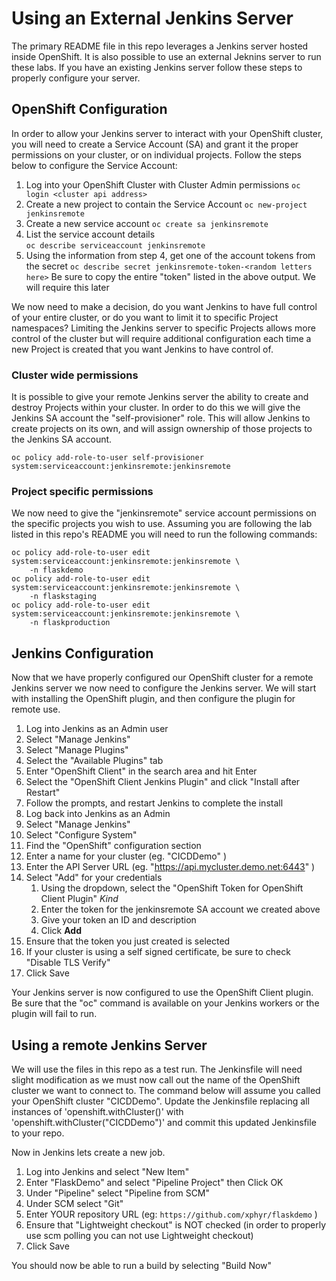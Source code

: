 # Using an External Jenkins Server

The primary README file in this repo leverages a Jenkins server hosted inside OpenShift. It is also possible to use an external Jeknins server to run these labs. If you have an existing Jenkins server follow these steps to properly configure your server.

## OpenShift Configuration

In order to allow your Jenkins server to interact with your OpenShift cluster, you will need to create a Service Account (SA) and grant it the proper permissions on your cluster, or on individual projects. Follow the steps below to configure the Service Account:

1) Log into your OpenShift Cluster with Cluster Admin permissions
`oc login <cluster api address>`
2) Create a new project to contain the Service Account
`oc new-project jenkinsremote`
3) Create a new service account
`oc create sa jenkinsremote`
4) List the service account details  
`oc describe serviceaccount jenkinsremote`
5) Using the information from step 4, get one of the account tokens from the secret
`oc describe secret jenkinsremote-token-<random letters here>`
Be sure to copy the entire "token" listed in the above output. We will require this later

We now need to make a decision, do you want Jenkins to have full control of your entire cluster, or do you want to limit it to specific Project namespaces? Limiting the Jenkins server to specific Projects allows more control of the cluster but will require additional configuration each time a new Project is created that you want Jenkins to have control of.

### Cluster wide permissions

It is possible to give your remote Jenkins server the ability to create and destroy Projects within your cluster. In order to do this we will give the Jenkins SA account the "self-provisioner" role. This will allow Jenkins to create projects on its own, and will assign ownership of those projects to the Jenkins SA account.

```
oc policy add-role-to-user self-provisioner system:serviceaccount:jenkinsremote:jenkinsremote
```

### Project specific permissions

We now need to give the "jenkinsremote" service account permissions on the specific projects you wish to use. Assuming you are following the lab listed in this repo's README you will need to run the following commands:

```
oc policy add-role-to-user edit system:serviceaccount:jenkinsremote:jenkinsremote \
    -n flaskdemo
oc policy add-role-to-user edit system:serviceaccount:jenkinsremote:jenkinsremote \
    -n flaskstaging
oc policy add-role-to-user edit system:serviceaccount:jenkinsremote:jenkinsremote \
    -n flaskproduction
```

## Jenkins Configuration

Now that we have properly configured our OpenShift cluster for a remote Jenkins server we now need to configure the Jenkins server.  We will start with installing the OpenShift plugin, and then configure the plugin for remote use.

1. Log into Jenkins as an Admin user
2. Select "Manage Jenkins"
3. Select "Manage Plugins"
4. Select the "Available Plugins" tab
5. Enter "OpenShift Client" in the search area and hit Enter
6. Select the "OpenShift Client Jenkins Plugin" and click "Install after Restart"
7. Follow the prompts, and restart Jenkins to complete the install
8. Log back into Jenkins as an Admin
9. Select "Manage Jenkins"
10. Select "Configure System"
11. Find the "OpenShift" configuration section
12. Enter a name for your cluster (eg. "CICDDemo" )
13. Enter the API Server URL (eg. "https://api.mycluster.demo.net:6443" )
14. Select "Add" for your credentials
    1.  Using the dropdown, select the "OpenShift Token for OpenShift Client Plugin" _Kind_
    2.  Enter the token for the jenkinsremote SA account we created above
    3.  Give your token an ID and description 
    4.  Click **Add**
15. Ensure that the token you just created is selected
16. If your cluster is using a self signed certificate, be sure to check "Disable TLS Verify"
17. Click Save

Your Jenkins server is now configured to use the OpenShift Client plugin. Be sure that the "oc" command is available on your Jenkins workers or the plugin will fail to run.

## Using a remote Jenkins Server

We will use the files in this repo as a test run. The Jenkinsfile will need slight modification as we must now call out the name of the OpenShift cluster we want to connect to. The command below will assume you called your OpenShift cluster "CICDDemo". Update the Jenkinsfile replacing all instances of 'openshift.withCluster()' with 'openshift.withCluster("CICDDemo")' and commit this updated Jenkinsfile to your repo.

Now in Jenkins lets create a new job.
1. Log into Jenkins and select "New Item"
2. Enter "FlaskDemo" and select "Pipeline Project" then Click OK
3. Under "Pipeline" select "Pipeline from SCM"
4. Under SCM select "Git"
5. Enter YOUR repository URL (eg: `https://github.com/xphyr/flaskdemo` )
6. Ensure that "Lightweight checkout" is NOT checked
   (in order to properly use scm polling you can not use Lightweight checkout)
7. Click Save

You should now be able to run a build by selecting "Build Now"
